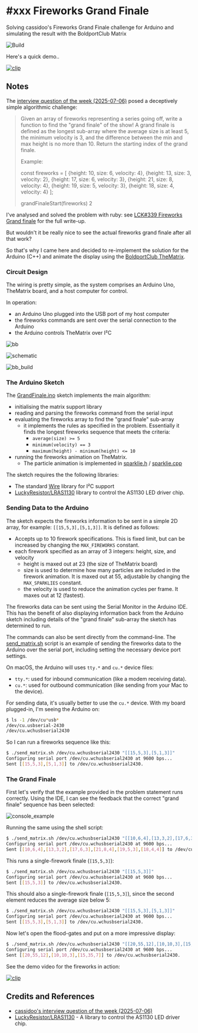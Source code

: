# #xxx Fireworks Grand Finale

Solving cassidoo's Fireworks Grand Finale challenge for Arduino and simulating the result with the BoldportClub Matrix

![Build](./assets/GrandFinale_build.jpg?raw=true)

Here's a quick demo..

[![clip](https://img.youtube.com/vi/3yQSyyRHmyI/0.jpg)](https://www.youtube.com/watch?v=3yQSyyRHmyI)

## Notes

The [interview question of the week (2025-07-06)](https://buttondown.com/cassidoo/archive/a-genius-is-the-one-most-like-himself-thelonious/)
posed a deceptively simple algorithmic challenge:

> Given an array of fireworks representing a series going off, write a function to find the "grand finale" of the show!
> A grand finale is defined as the longest sub-array where the average size is at least 5,
> the minimum velocity is 3, and the difference between the min and max height is no more than 10.
> Return the starting index of the grand finale.
>
> Example:
>
> const fireworks = [
> {height: 10, size: 6, velocity: 4},
> {height: 13, size: 3, velocity: 2},
> {height: 17, size: 6, velocity: 3},
> {height: 21, size: 8, velocity: 4},
> {height: 19, size: 5, velocity: 3},
> {height: 18, size: 4, velocity: 4}
> ];
>
> grandFinaleStart(fireworks)
> 2

I've analysed and solved the problem with ruby: see
[LCK#339 Fireworks Grand finale](https://codingkata.tardate.com/ruby/grand-finale/)
for the full write-up.

But wouldn't it be really nice to see the actual fireworks grand finale after all that work?

So that's why I came here and decided to re-implement the solution for the Arduino (C++)
and animate the display using the [BoldportClub TheMatrix](../).

### Circuit Design

The wiring is pretty simple, as the system comprises an Arduino Uno, TheMatrix board, and a host computer for control.

In operation:

* an Arduino Uno plugged into the USB port of my host computer
* the fireworks commands are sent over the serial connection to the Arduino
* the Arduino controls TheMatrix over I²C

![bb](./assets/GrandFinale_bb.jpg?raw=true)

![schematic](./assets/GrandFinale_schematic.jpg?raw=true)

![bb_build](./assets/GrandFinale_bb_build.jpg?raw=true)

### The Arduino Sketch

The [GrandFinale.ino](./GrandFinale.ino) sketch implements the main algorithm:

* initialising the matrix support library
* reading and parsing the fireworks command from the serial input
* evaluating the fireworks array to find the "grand finale" sub-array
    * it implements the rules as specified in the problem. Essentially it finds the longest fireworks sequence that meets the criteria:
        * `average(size) >= 5`
        * `minimum(velocity) == 3`
        * `maximum(height) - minimum(height) <= 10`
* running the fireworks animation on TheMatrix.
    * The particle animation is implemented in [sparklie.h](./sparklie.h) / [sparklie.cpp](./sparklie.cpp)

The sketch requires the the following libraries:

* The standard [Wire](https://docs.arduino.cc/language-reference/en/functions/communication/wire/) library for I²C support
* [LuckyResistor/LRAS1130](https://github.com/LuckyResistor/LRAS1130) library to control the AS1130 LED driver chip.

### Sending Data to the Arduino

The sketch expects the fireworks information to be sent in a simple 2D array, for example: `[[15,5,3],[5,1,3]]`.
It is defined as follows:

* Accepts up to 10 firework specifications. This is fixed limit, but can be increased by changing the `MAX_FIREWORKS` constant.
* each firework specified as an array of 3 integers: height, size, and velocity
    * height is maxed out at 23 (the size of TheMatrix board)
    * size is used to determine how many particles are included in the firework animation. It is maxed out at 55, adjustable by changing the `MAX_SPARKLIES` constant.
    * the velocity is used to reduce the animation cycles per frame. It maxes out at 12 (fastest).

The fireworks data can be sent using the Serial Monitor in the Arduino IDE.
This has the benefit of also displaying information back from the Arduino sketch including details of the "grand finale" sub-array the sketch has determined to run.

The commands can also be sent directly from the command-line.
The [send_matrix.sh](./send_matrix.sh) script is an example of sending the fireworks data to the Arduino over the serial port, including setting the necessary device port settings.

On macOS, the Arduino will uses `tty.*` and `cu.*` device files:

* `tty.*`: used for inbound communication (like a modem receiving data).
* `cu.*`: used for outbound communication (like sending from your Mac to the device).

For sending data, it's usually better to use the `cu.*` device. With my board plugged-in, I'm seeing the Arduino on:

```sh
$ ls -1 /dev/cu*usb*
/dev/cu.usbserial-2430
/dev/cu.wchusbserial2430
```

So I can run a fireworks sequence like this:

```sh
$ ./send_matrix.sh /dev/cu.wchusbserial2430 "[[15,5,3],[5,1,3]]"
Configuring serial port /dev/cu.wchusbserial2430 at 9600 bps...
Sent [[15,5,3],[5,1,3]] to /dev/cu.wchusbserial2430.
```

### The Grand Finale

First let's verify that the example provided in the problem statement runs correctly.
Using the IDE, I can see the feedback that the correct "grand finale" sequence has been selected:

![console_example](./assets/console_example.png)

Running the same using the shell script:

```sh
$ ./send_matrix.sh /dev/cu.wchusbserial2430 "[[10,6,4],[13,3,2],[17,6,3],[21,8,4],[19,5,3],[18,4,4]]"
Configuring serial port /dev/cu.wchusbserial2430 at 9600 bps...
Sent [[10,6,4],[13,3,2],[17,6,3],[21,8,4],[19,5,3],[18,4,4]] to /dev/cu.wchusbserial2430.
```

This runs a single-firework finale (`[15,5,3]`):

```sh
$ ./send_matrix.sh /dev/cu.wchusbserial2430 "[[15,5,3]]"
Configuring serial port /dev/cu.wchusbserial2430 at 9600 bps...
Sent [[15,5,3]] to /dev/cu.wchusbserial2430.
```

This should also a single-firework finale (`[15,5,3]`), since the second element reduces the average size below 5:

```sh
$ ./send_matrix.sh /dev/cu.wchusbserial2430 "[[15,5,3],[5,1,3]]"
Configuring serial port /dev/cu.wchusbserial2430 at 9600 bps...
Sent [[15,5,3],[5,1,3]] to /dev/cu.wchusbserial2430.
```

Now let's open the flood-gates and put on a more impressive display:

```sh
$ ./send_matrix.sh /dev/cu.wchusbserial2430 "[[20,55,12],[10,10,3],[15,35,7]]"
Configuring serial port /dev/cu.wchusbserial2430 at 9600 bps...
Sent [[20,55,12],[10,10,3],[15,35,7]] to /dev/cu.wchusbserial2430.
```

See the demo video for the fireworks in action:

[![clip](https://img.youtube.com/vi/3yQSyyRHmyI/0.jpg)](https://www.youtube.com/watch?v=3yQSyyRHmyI)

## Credits and References

* [cassidoo's interview question of the week (2025-07-06)](https://buttondown.com/cassidoo/archive/a-genius-is-the-one-most-like-himself-thelonious/)
* [LuckyResistor/LRAS1130](https://github.com/LuckyResistor/LRAS1130) - A library to control the AS1130 LED driver chip.
